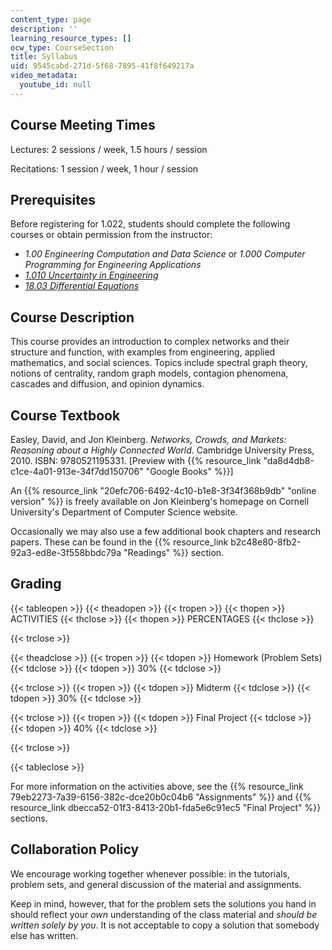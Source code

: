 ```yaml
---
content_type: page
description: ''
learning_resource_types: []
ocw_type: CourseSection
title: Syllabus
uid: 9545cabd-271d-5f68-7895-41f8f649217a
video_metadata:
  youtube_id: null
---
```


Course Meeting Times
--------------------

Lectures: 2 sessions / week, 1.5 hours / session

Recitations: 1 session / week, 1 hour / session

Prerequisites
-------------

Before registering for 1.022, students should complete the following courses or obtain permission from the instructor:

*   _1.00 Engineering Computation and Data Science_ or _1.000 Computer Programming for Engineering Applications_
*   _[1.010 Uncertainty in Engineering](/courses/1-010-uncertainty-in-engineering-fall-2008)_
*   _[18.03 Differential Equations](/courses/18-03sc-differential-equations-fall-2011)_

Course Description
------------------

This course provides an introduction to complex networks and their structure and function, with examples from engineering, applied mathematics, and social sciences. Topics include spectral graph theory, notions of centrality, random graph models, contagion phenomena, cascades and diffusion, and opinion dynamics.

Course Textbook
---------------

Easley, David, and Jon Kleinberg. _Networks, Crowds, and Markets: Reasoning about a Highly Connected World_. Cambridge University Press, 2010. ISBN: 9780521195331. \[Preview with {{% resource_link "da8d4db8-c1ce-4a01-913e-34f7dd150706" "Google Books" %}}\]

An {{% resource_link "20efc706-6492-4c10-b1e8-3f34f368b9db" "online version" %}} is freely available on Jon Kleinberg's homepage on Cornell University's Department of Computer Science website.

Occasionally we may also use a few additional book chapters and research papers. These can be found in the {{% resource_link b2c48e80-8fb2-92a3-ed8e-3f558bbdc79a "Readings" %}} section.

Grading
-------

{{< tableopen >}}
{{< theadopen >}}
{{< tropen >}}
{{< thopen >}}
ACTIVITIES
{{< thclose >}}
{{< thopen >}}
PERCENTAGES
{{< thclose >}}

{{< trclose >}}

{{< theadclose >}}
{{< tropen >}}
{{< tdopen >}}
Homework (Problem Sets)
{{< tdclose >}}
{{< tdopen >}}
30%
{{< tdclose >}}

{{< trclose >}}
{{< tropen >}}
{{< tdopen >}}
Midterm
{{< tdclose >}}
{{< tdopen >}}
30%
{{< tdclose >}}

{{< trclose >}}
{{< tropen >}}
{{< tdopen >}}
Final Project
{{< tdclose >}}
{{< tdopen >}}
40%
{{< tdclose >}}

{{< trclose >}}

{{< tableclose >}}

For more information on the activities above, see the {{% resource_link 79eb2273-7a39-6156-382c-dce20b0c04b6 "Assignments" %}} and {{% resource_link dbecca52-01f3-8413-20b1-fda5e6c91ec5 "Final Project" %}} sections. 

Collaboration Policy
--------------------

We encourage working together whenever possible: in the tutorials, problem sets, and general discussion of the material and assignments.

Keep in mind, however, that for the problem sets the solutions you hand in should reflect your _own_ understanding of the class material and _should be written solely by you_. It is not acceptable to copy a solution that somebody else has written.